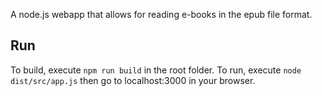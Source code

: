 A node.js webapp that allows for reading e-books in the epub file format.

## Run
To build, execute ```npm run build``` in the root folder.
To run, execute ```node dist/src/app.js``` then go to localhost:3000 in your browser.
